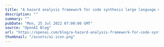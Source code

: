 ```yaml
---
title: "A hazard analysis framework for code synthesis large language models"
description: ""
summary: ""
pubDate: "Mon, 25 Jul 2022 07:00:00 GMT"
source: "OpenAI Blog"
url: "https://openai.com/blog/a-hazard-analysis-framework-for-code-synthesis-large-language-models"
thumbnail: "/assets/ai-icon.png"
---
```


